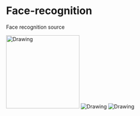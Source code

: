 # Face-recognition
Face recognition source

<img src="https://github.com/msAndroid/Face-recognition/blob/master/img/facepp_inside.png" alt="Drawing"  width="200"/>

<img src="https://github.com/msAndroid/Face-recognition/blob/master/img/opencv.png" alt="Drawing"  />

<img src="https://github.com/msAndroid/Face-recognition/blob/master/img/kedaxunfei.png" alt="Drawing" />



